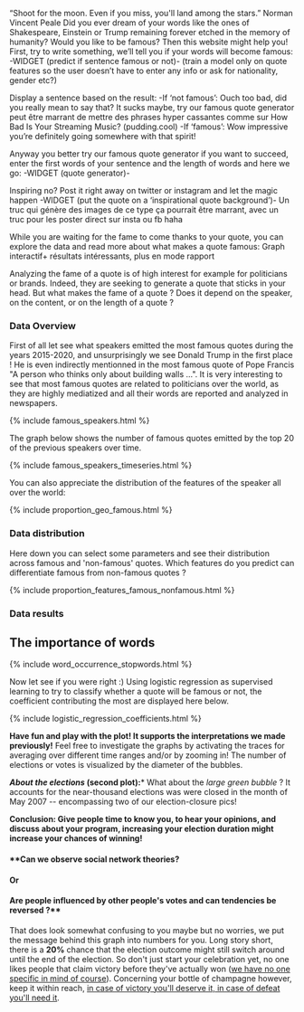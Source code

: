 

“Shoot for the moon. Even if you miss, you'll land among the stars.” Norman Vincent Peale
Did you ever dream of your words like the ones of Shakespeare, Einstein or Trump remaining forever etched in the memory of humanity? Would you like to be famous? Then this website might help you!
First, try to write something, we’ll tell you if your words will become famous:
-WIDGET (predict if sentence famous or not)-
(train a model only on quote features so the user doesn’t have to enter any info or ask for nationality, gender etc?)

Display a sentence based on the result:
-If ‘not famous’: Ouch too bad, did you really mean to say that? It sucks maybe, try our famous quote generator 
peut être marrant de mettre des phrases hyper cassantes comme sur How Bad Is Your Streaming Music? (pudding.cool)
-If ‘famous’: Wow impressive you’re definitely going somewhere with that spirit!

Anyway you better try our famous quote generator if you want to succeed, enter the first words of your sentence and the length of words and here we go:
-WIDGET (quote generator)-

Inspiring no? Post it right away on twitter or instagram and let the magic happen
-WIDGET (put the quote on a ‘inspirational quote background’)-
Un truc qui génère des images de ce type ça pourrait être marrant, avec un truc pour les poster direct sur insta ou fb haha

 
While you are waiting for the fame to come thanks to your quote, you can explore the data and read more about what makes a quote famous:
Graph interactif+ résultats intéressants, plus en mode rapport



Analyzing the fame of a quote is of high interest for example for politicians or brands. Indeed, they are seeking to generate a quote that sticks in your head. But what makes the fame of a quote ? Does it depend on the speaker, on the content, or on the length of a quote ?

### Data Overview

First of all let see what speakers emitted the most famous quotes during the years 2015-2020, and unsurprisingly we see Donald Trump in the first place ! He is even indirectly mentionned in the most famous quote of Pope Francis "A person who thinks only about building walls ...". It is very interesting to see that most famous quotes are related to politicians over the world, as they are highly mediatized and all their words are reported and analyzed in newspapers. 

{% include famous_speakers.html %}

The graph below shows the number of famous quotes emitted by the top 20 of the previous speakers over time. 

{% include famous_speakers_timeseries.html %}

You can also appreciate the distribution of the features of the speaker all over the world:

{% include proportion_geo_famous.html %}


### Data distribution

Here down you can select some parameters and see their distribution across famous and 'non-famous' quotes. Which features do you predict can differentiate famous from non-famous quotes ?

{% include proportion_features_famous_nonfamous.html %}

### Data results
## The importance of words
{% include word_occurrence_stopwords.html %}

Now let see if you were right :)
Using logistic regression as supervised learning to try to classify whether a quote will be famous or not, the coefficient contributing the most are displayed here below.

{% include logistic_regression_coefficients.html %}


**Have fun and play with the plot! It supports the interpretations we made previously!**
Feel free to investigate the graphs by activating the traces for averaging over different time ranges and/or by zooming in! The number of elections or votes is visualized by the diameter of the bubbles.


***About the elections* (second plot):***
What about the *large green bubble* ? It accounts for the near-thousand elections was were closed in the month of May 2007 -- encompassing two of our election-closure pics!



**Conclusion: Give people time to know you, to hear your opinions, and discuss about your program, increasing your election duration might increase your chances of winning!**



#### **Can we observe social network theories? 
#### Or
#### Are people influenced by other people's votes and can tendencies be reversed ?**


That does look somewhat confusing to you maybe but no worries, we put the message behind this graph into numbers for you. Long story short, there is a **20%** chance that the election outcome might still switch around until the end of the election. So don't just start your celebration yet, no one likes people that claim victory before they've actually won ([we have no one specific in mind of course](https://www.youtube.com/watch?v=W9d6j2uO6MI)). Concerning your bottle of champagne however, keep it within reach, [in case of victory you'll deserve it, in case of defeat you'll need it](https://vinepair.com/articles/fake-drinking-quotes/).


